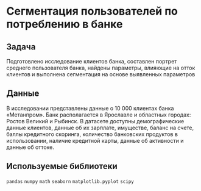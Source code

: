 # Сегментация пользователей по потреблению в банке

## Задача
Подготовлено исследование клиентов банка, составлен портрет среднего пользователя банка, найдены параметры, влияющие на отток клиентов и выполнена сегментация на основе выявленных параметров

## Данные
В исследовании представлены данные о 10 000 клиентах банка «Метанпром». Банк располагается в Ярославле и областных городах: Ростов Великий и Рыбинск. 
В датасете доступны демографические данные клиентов, данные об их зарплате, имуществе, баланс на счете, баллы кредитного скоринга, количество банковских продуктов в использовании, наличие кредитной карты, данные об активности и данные об оттоке.

## Используемые библиотеки
`pandas`
`numpy`
`math`
`seaborn`
`matplotlib.pyplot`
`scipy`
